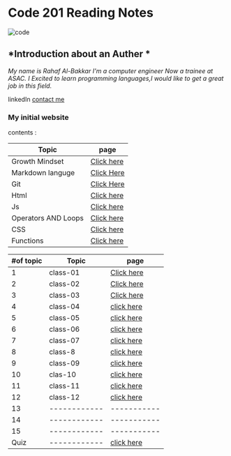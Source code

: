 # **Code 201 Reading Notes**
![code](https://victoria.mediaplanet.com/app/uploads/sites/102/2019/07/mainimage-26.jpg)

## *Introduction about an **Auther** *
*My name is Rahaf Al-Bakkar
 I'm a computer engineer Now a trainee at ASAC. I Excited to learn programming languages,I would like to get a great job in this field.*

linkedIn [contact me](https://www.linkedin.com/in/rahaf-albakkar-b3a63a202/)

### My initial website 
contents :

Topic  | page
------------ | -------------
Growth Mindset | [Click here](https://rahafalbakkar.github.io/Code-201-Reading-Notes/Growthmindest)
Markdown languge |[Click Here](https://rahafalbakkar.github.io/Code-201-Reading-Notes/Markdown)
Git |[Click Here](https://rahafalbakkar.github.io/Code-201-Reading-Notes/Git)
Html  | [Click here](https://rahafalbakkar.github.io/Code-201-Reading-Notes/html)
Js    |[Click here](https://rahafalbakkar.github.io/Code-201-Reading-Notes/js)
Operators AND Loops | [Click here](https://rahafalbakkar.github.io/Code-201-Reading-Notes/Ex&loop)
CSS | [Click here](https://rahafalbakkar.github.io/Code-201-Reading-Notes/cssr)
Functions | [Click here](https://replit.com/@Rahafalbakkar/Code-201-Reading-Notes/function)

#of topic | Topic  | page
------------ |------------ | -----------
1 |class-01 | [Click here ](https://rahafalbakkar.github.io/Code-201-Reading-Notes/class-01)
2|class-02|  [Click here ](https://rahafalbakkar.github.io/Code-201-Reading-Notes/class-02)
3 | class-03 | [Click here](https://rahafalbakkar.github.io/Code-201-Reading-Notes/class-03)|
4|class-04 |[click here](https://rahafalbakkar.github.io/Code-201-Reading-Notes/class-04)|
5|class-05 |[click here](https://rahafalbakkar.github.io/Code-201-Reading-Notes/class-05)|
6|class-06|[click here](https://rahafalbakkar.github.io/Code-201-Reading-Notes/class-06)
7|class-07 | [click here](https://rahafalbakkar.github.io/Code-201-Reading-Notes/class-07)
8 | class-8 | [click here](https://rahafalbakkar.github.io/Code-201-Reading-Notes/class-08)
9| class-09 | [click here](https://rahafalbakkar.github.io/Code-201-Reading-Notes/class-09)
10|clas-10 | [click here](https://rahafalbakkar.github.io/Code-201-Reading-Notes/class-10)
11|class-11 |  [click here](https://rahafalbakkar.github.io/Code-201-Reading-Notes/class-11)
12 |class-12 | [click here](https://rahafalbakkar.github.io/Code-201-Reading-Notes/class-12)
13 |------------ | -----------
14 |------------ | -----------
15 |------------ | -----------
Quiz |------------ | [click here](https://rahafalbakkar.github.io/Code-201-Reading-Notes/Quiz)


            
             
